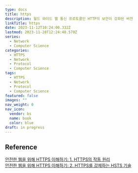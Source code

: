 ```yaml
---
type: docs
title: https
description: 월드 와이드 웹 통신 프로토콜인 HTTP의 보안이 강화된 버전
linkTitle: https
date: 2023-11-12T10:24:00.332Z
lastmod: 2023-11-28T12:24:48.570Z
series:
  - Network
  - Computer Science
categories:
  - HTTPS
  - Network
  - Protocol
  - Computer Science
tags:
  - HTTPS
  - Network
  - Protocol
  - Computer Science
featured: false
images: ""
nav_weight: 0
nav_icon:
  vendor: bs
  name: book
  color: blue
draft: in progress
---
```


## Reference

[안전한 웹을 위해 HTTPS 이해하기: 1. HTTPS의 작동 원리](https://yozm.wishket.com/magazine/detail/1852/)  
[안전한 웹을 위해 HTTPS 이해하기: 2. HTTPS를 강제하는 HSTS 기술](https://yozm.wishket.com/magazine/detail/1862/)
